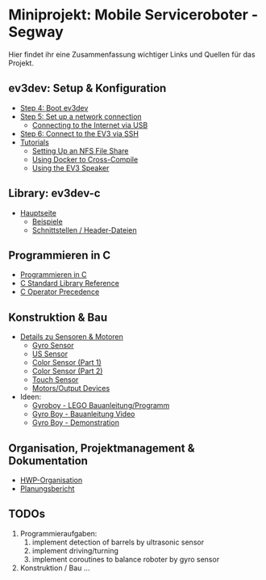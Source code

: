 # Miniprojekt: Mobile Serviceroboter - Segway
Hier findet ihr eine Zusammenfassung wichtiger Links und Quellen für das Projekt.

## ev3dev: Setup & Konfiguration
- [Step 4: Boot ev3dev](https://www.ev3dev.org/docs/getting-started/#step-4-boot-ev3dev)
- [Step 5: Set up a network connection](https://www.ev3dev.org/docs/networking/)
  - [Connecting to the Internet via USB](https://www.ev3dev.org/docs/tutorials/connecting-to-the-internet-via-usb/)
- [Step 6: Connect to the EV3 via SSH](https://www.ev3dev.org/docs/tutorials/connecting-to-ev3dev-with-ssh/)
- [Tutorials](https://www.ev3dev.org/docs/tutorials/)
  - [Setting Up an NFS File Share](https://www.ev3dev.org/docs/tutorials/setting-up-an-nfs-file-share/)
  - [Using Docker to Cross-Compile](https://www.ev3dev.org/docs/tutorials/using-docker-to-cross-compile/)
  - [Using the EV3 Speaker](https://www.ev3dev.org/docs/tutorials/using-ev3-speaker/)

## Library: ev3dev-c
- [Hauptseite](https://github.com/in4lio/ev3dev-c)
  - [Beispiele](https://github.com/in4lio/ev3dev-c/tree/master/eg)
  - [Schnittstellen / Header-Dateien](https://github.com/in4lio/ev3dev-c/tree/master/source/ev3)

## Programmieren in C
- [Programmieren in C](http://www.netzmafia.de/skripten/programmieren/index.html)
- [C Standard Library Reference](https://www.tutorialspoint.com/c_standard_library/index.htm)
- [C Operator Precedence](https://en.cppreference.com/w/c/language/operator_precedence)

## Konstruktion & Bau
- [Details zu Sensoren & Motoren](https://www.lego.com/de-de/themes/mindstorms)
  - [Gyro Sensor](https://www.youtube.com/watch?v=rZxuwxOpLYU)
  - [US Sensor](https://www.youtube.com/watch?v=yU7db5kFdXA)
  - [Color Sensor (Part 1)](https://www.youtube.com/watch?v=if1yk4WiaiQ)
  - [Color Sensor (Part 2)](https://www.youtube.com/watch?v=IplkMchOabc)
  - [Touch Sensor](https://www.youtube.com/watch?v=FN4VSRGu9_E)
  - [Motors/Output Devices](http://docs.ev3dev.org/projects/lego-linux-drivers/en/ev3dev-jessie/motors.html)
- Ideen:
  - [Gyroboy - LEGO Bauanleitung/Programm](https://education.lego.com/de-de/support/mindstorms-ev3/building-instructions)
  - [Gyro Boy - Bauanleitung Video](https://www.youtube.com/watch?v=zDjWz4jC59s)
  - [Gyro Boy - Demonstration](https://www.youtube.com/watch?v=wejXE9jlszo)

## Organisation, Projektmanagement & Dokumentation
- [HWP-Organisation](https://www.rts.uni-hannover.de/hardware-praktikum.html)
- [Planungsbericht](https://docs.google.com/document/d/1sjeMU0MUyPgONYtCPvdBn302_mGfXfadqg5RrM-YUDw/edit#)

## TODOs
1. Programmieraufgaben:
   1. implement detection of barrels by ultrasonic sensor
   2. implement driving/turning
   3. implement coroutines to balance roboter by gyro sensor
2. Konstruktion / Bau ...
